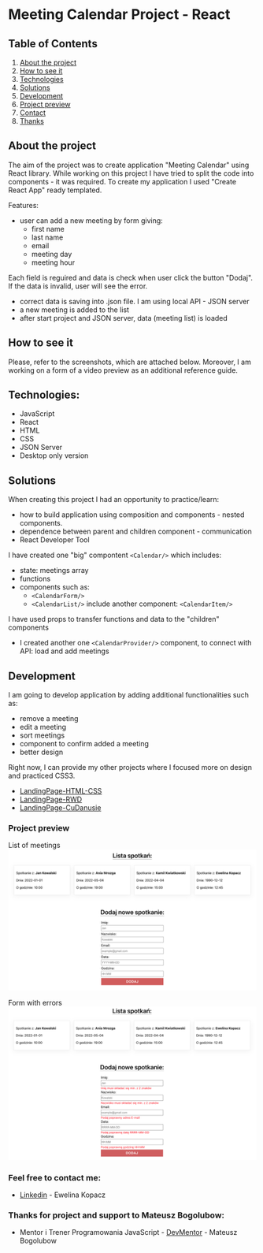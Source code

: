 # Meeting Calendar Project - React

## Table of Contents
1. [About the project](#about-the-project)
2. [How to see it](#how-to-see-it)
3. [Technologies](#technologies)
4. [Solutions](#solutions)
5. [Development](#development)
6. [Project preview](#project-preview)
7. [Contact](#feel-free-to-contact-me)
8. [Thanks](#thanks-for-project-and-support-to-Mateusz-Bogolubow)

## About the project
The aim of the project was to create application "Meeting Calendar" using React library. While working on this project I have tried to split the code into components - it was required. To create my application I used "Create React App"  ready templated.

Features:
* user can add a new meeting by form giving:
    * first name
    * last name
    * email
    * meeting day
    * meeting hour

Each field is reguired and data is check when user click the button "Dodaj". If the data is invalid, user will see the error.

* correct data is saving into .json file. I am using local API - JSON server
* a new meeting is added to the list
* after start project and JSON server, data (meeting list) is loaded 


## How to see it
Please, refer to the screenshots, which are attached below. Moreover, I am working on a form of a video preview as an additional reference guide.

## Technologies:
* JavaScript
* React
* HTML
* CSS
* JSON Server
* Desktop only version

## Solutions
When creating this project I had an opportunity to practice/learn:
* how to build application using composition and components - nested components.
* dependence between parent and children component - communication
* React Developer Tool

I have created one "big" compontent ```<Calendar/>``` which includes:
* state: meetings array
* functions
* components such as:
    * ```<CalendarForm/>```
    * ```<CalendarList/>``` include another component: ```<CalendarItem/>``` 

I have used props to transfer functions and data to the "children" components

* I created another one ```<CalendarProvider/>``` component, to connect with API: load and add meetings

## Development
I am going to develop application by adding additional functionalities such as:
* remove a meeting
* edit a meeting
* sort meetings
* component to confirm added a meeting
* better design

Right now, I can provide my other projects where I focused more on design and practiced CSS3.
* [LandingPage-HTML-CSS](https://github.com/EwelinaKopacz/LandingPage-HTML-CSS)
* [LandingPage-RWD](https://github.com/EwelinaKopacz/LandingPage-RWD)
* [LandingPage-CuDanusie](https://github.com/EwelinaKopacz/LandingPage-CuDanusie)


### Project preview
List of meetings
![Project-preview](./preview/preview1.png)

Form with errors
![Project-preview](./preview/preview2.png)

### Feel free to contact me:
* [Linkedin](https://www.linkedin.com/in/ewelina-kopacz-929559100/) - Ewelina Kopacz

### Thanks for project and support to Mateusz Bogolubow:
* Mentor i Trener Programowania JavaScript - [DevMentor](https://devmentor.pl/) - Mateusz Bogolubow